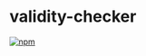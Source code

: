 # validity-checker
[![npm](https://img.shields.io/badge/npm-v2.0.0-blue.svg)](https://www.npmjs.com/package/validity-checker)
